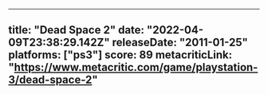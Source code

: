 
---
title: "Dead Space 2"
date: "2022-04-09T23:38:29.142Z"
releaseDate: "2011-01-25"
platforms: ["ps3"]
score: 89
metacriticLink: "https://www.metacritic.com/game/playstation-3/dead-space-2"
---
